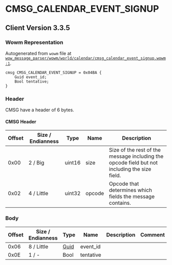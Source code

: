 # CMSG_CALENDAR_EVENT_SIGNUP

## Client Version 3.3.5

### Wowm Representation

Autogenerated from `wowm` file at [`wow_message_parser/wowm/world/calendar/cmsg_calendar_event_signup.wowm:1`](https://github.com/gtker/wow_messages/tree/main/wow_message_parser/wowm/world/calendar/cmsg_calendar_event_signup.wowm#L1).
```rust,ignore
cmsg CMSG_CALENDAR_EVENT_SIGNUP = 0x04BA {
    Guid event_id;
    Bool tentative;
}
```
### Header

CMSG have a header of 6 bytes.

#### CMSG Header

| Offset | Size / Endianness | Type   | Name   | Description |
| ------ | ----------------- | ------ | ------ | ----------- |
| 0x00   | 2 / Big           | uint16 | size   | Size of the rest of the message including the opcode field but not including the size field.|
| 0x02   | 4 / Little        | uint32 | opcode | Opcode that determines which fields the message contains.|

### Body

| Offset | Size / Endianness | Type | Name | Description | Comment |
| ------ | ----------------- | ---- | ---- | ----------- | ------- |
| 0x06 | 8 / Little | [Guid](../spec/packed-guid.md) | event_id |  |  |
| 0x0E | 1 / - | Bool | tentative |  |  |

